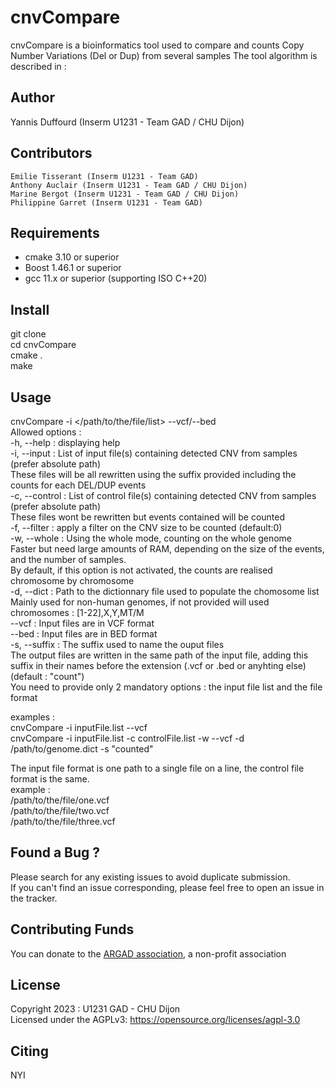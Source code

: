 # cnvCompare

cnvCompare is a bioinformatics tool used to compare and counts Copy Number Variations (Del or Dup) from several samples
The tool algorithm is described in : 


## Author
Yannis Duffourd (Inserm U1231 - Team GAD / CHU Dijon)

## Contributors
    Emilie Tisserant (Inserm U1231 - Team GAD)
    Anthony Auclair (Inserm U1231 - Team GAD / CHU Dijon)
    Marine Bergot (Inserm U1231 - Team GAD / CHU Dijon)
    Philippine Garret (Inserm U1231 - Team GAD)

## Requirements 
- cmake 3.10 or superior
- Boost 1.46.1 or superior
- gcc 11.x or superior (supporting ISO C++20)


## Install
git clone <pppp>  
cd cnvCompare  
cmake .  
make  

## Usage 
cnvCompare -i </path/to/the/file/list> --vcf/--bed  
   Allowed options :   
      -h, --help : displaying help  
      -i, --input <string>: List of input file(s) containing detected CNV from samples (prefer absolute path)  
         These files will be all rewritten using the suffix provided including the counts for each DEL/DUP events  
      -c, --control <string>: List of control file(s) containing detected CNV from samples (prefer absolute path)  
         These files wont be rewritten but events contained will be counted  
      -f, --filter <int>: apply a filter on the CNV size to be counted (default:0)  
      -w, --whole : Using the whole mode, counting on the whole genome  
         Faster but need large amounts of RAM, depending on the size of the events, and the number of samples.  
         By default, if this option is not activated, the counts are realised chromosome by chromosome  
      -d, --dict <string>: Path to the dictionnary file used to populate the chomosome list  
         Mainly used for non-human genomes, if not provided will used chromosomes : [1-22],X,Y,MT/M  
      --vcf : Input files are in VCF format  
      --bed : Input files are in BED format  
      -s, --suffix <string>: The suffix used to name the ouput files  
         The output files are written in the same path of the input file, adding this suffix in their names before the extension (.vcf or .bed or anyhting else) (default : "count")  
You need to provide only 2 mandatory options : the input file list and the file format

examples :  
   cnvCompare -i inputFile.list --vcf  
   cnvCompare -i inputFile.list -c controlFile.list -w --vcf -d /path/to/genome.dict -s "counted" 

The input file format is one path to a single file on a line, the control file format is the same.  
example :   
   /path/to/the/file/one.vcf  
   /path/to/the/file/two.vcf  
   /path/to/the/file/three.vcf  



## Found a Bug ? 
Please search for any existing issues to avoid duplicate submission.  
If you can't find an issue corresponding, please feel free to open an issue in the tracker. 


## Contributing Funds 
You can donate to the [ARGAD association](https://www.helloasso.com/associations/association-pour-la-recherche-genetique-des-anomalies-du-developpement-argad), a non-profit association

## License 
Copyright 2023 : U1231 GAD - CHU Dijon  
Licensed under the AGPLv3: https://opensource.org/licenses/agpl-3.0

## Citing 
NYI